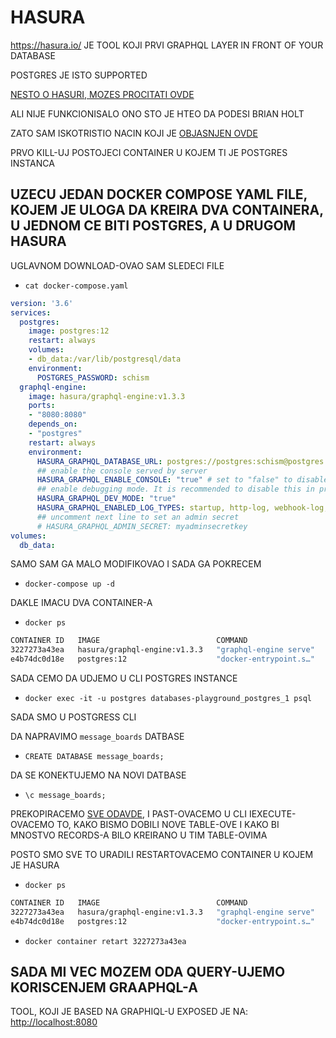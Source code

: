 # HASURA

<https://hasura.io/> JE TOOL KOJI PRVI GRAPHQL LAYER IN FRONT OF YOUR DATABASE

POSTGRES JE ISTO SUPPORTED

[NESTO O HASURI, MOZES PROCITATI OVDE](https://btholt.github.io/complete-intro-to-databases/hasura)

ALI NIJE FUNKCIONISALO ONO STO JE HTEO DA PODESI BRIAN HOLT

ZATO SAM ISKOTRISTIO NACIN KOJI JE [OBJASNJEN OVDE](https://hasura.io/docs/latest/graphql/core/deployment/deployment-guides/docker.html#run-hasura-graphql-engine-using-docker)

PRVO KILL-UJ POSTOJECI CONTAINER U KOJEM TI JE POSTGRES INSTANCA

## UZECU JEDAN DOCKER COMPOSE YAML FILE, KOJEM JE ULOGA DA KREIRA DVA CONTAINERA, U JEDNOM CE BITI POSTGRES, A U DRUGOM HASURA

UGLAVNOM DOWNLOAD-OVAO SAM SLEDECI FILE

- `cat docker-compose.yaml`

```yaml
version: '3.6'
services:
  postgres:
    image: postgres:12
    restart: always
    volumes:
    - db_data:/var/lib/postgresql/data
    environment:
      POSTGRES_PASSWORD: schism
  graphql-engine:
    image: hasura/graphql-engine:v1.3.3
    ports:
    - "8080:8080"
    depends_on:
    - "postgres"
    restart: always
    environment:
      HASURA_GRAPHQL_DATABASE_URL: postgres://postgres:schism@postgres:5432/message_boards
      ## enable the console served by server
      HASURA_GRAPHQL_ENABLE_CONSOLE: "true" # set to "false" to disable console
      ## enable debugging mode. It is recommended to disable this in production
      HASURA_GRAPHQL_DEV_MODE: "true"
      HASURA_GRAPHQL_ENABLED_LOG_TYPES: startup, http-log, webhook-log, websocket-log, query-log
      ## uncomment next line to set an admin secret
      # HASURA_GRAPHQL_ADMIN_SECRET: myadminsecretkey
volumes:
  db_data:
```

SAMO SAM GA MALO MODIFIKOVAO I SADA GA POKRECEM

- `docker-compose up -d`

DAKLE IMACU DVA CONTAINER-A

- `docker ps`

```zsh
CONTAINER ID   IMAGE                          COMMAND                  CREATED              STATUS                          PORTS      NAMES
3227273a43ea   hasura/graphql-engine:v1.3.3   "graphql-engine serve"   About a minute ago   Restarting (1) 11 seconds ago              databases-playground_graphql-engine_1
e4b74dc0d18e   postgres:12                    "docker-entrypoint.s…"   About an hour ago    Up About a minute               5432/tcp   databases-playground_postgres_1

```

SADA CEMO DA UDJEMO U CLI POSTGRES INSTANCE

- `docker exec -it -u postgres databases-playground_postgres_1 psql`

SADA SMO U POSTGRESS CLI

DA NAPRAVIMO `message_boards` DATBASE

- `CREATE DATABASE message_boards;`

DA SE KONEKTUJEMO NA NOVI DATBASE

- `\c message_boards;`

PREKOPIRACEMO [SVE ODAVDE](sample-postgresql.sql), I PAST-OVACEMO U CLI IEXECUTE-OVACEMO TO, KAKO BISMO DOBILI NOVE TABLE-OVE I KAKO BI MNOSTVO RECORDS-A BILO KREIRANO U TIM TABLE-OVIMA

POSTO SMO SVE TO URADILI RESTARTOVACEMO CONTAINER U KOJEM JE HASURA

- `docker ps`

```zsh
CONTAINER ID   IMAGE                          COMMAND                  CREATED             STATUS          PORTS                                       NAMES
3227273a43ea   hasura/graphql-engine:v1.3.3   "graphql-engine serve"   15 minutes ago      Up 4 seconds    0.0.0.0:8080->8080/tcp, :::8080->8080/tcp   databases-playground_graphql-engine_1
e4b74dc0d18e   postgres:12                    "docker-entrypoint.s…"   About an hour ago   Up 15 minutes   5432/tcp                                    databases-playground_postgres_1
```

- `docker container retart 3227273a43ea`

## SADA MI VEC MOZEM ODA QUERY-UJEMO KORISCENJEM GRAAPHQL-A 

TOOL, KOJI JE BASED NA GRAPHIQL-U EXPOSED JE NA: <http://localhost:8080>


